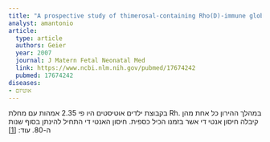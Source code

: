```yaml
---
title: "A prospective study of thimerosal-containing Rho(D)-immune globulin administration as a risk factor for autistic disorders"
analyst: amantonio
article:
  type: article
  authors: Geier
  year: 2007
  journal: J Matern Fetal Neonatal Med
  link: https://www.ncbi.nlm.nih.gov/pubmed/17674242
  pubmed: 17674242
diseases:
- אוטיזם
---
```


בקבוצת ילדים אוטיסטים היו פי 2.35 אמהות עם מחלת Rh. במהלך ההירון כל אחת מהן קיבלה חיסון אנטי די אשר בזמנו הכיל כספית. חיסון האנטי די התחיל להינתן בסוף שנות ה-80. עוד: [[1]](https://www.ncbi.nlm.nih.gov/pubmed/18404135)

